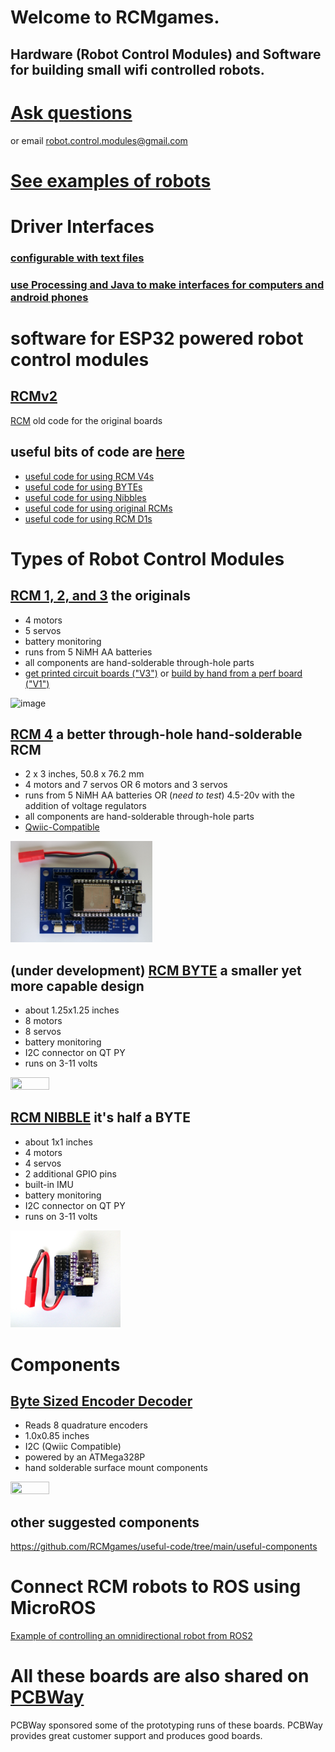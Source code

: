 # Welcome to RCMgames.
## Hardware (Robot Control Modules) and Software for building small wifi controlled robots. 

# [Ask questions](https://github.com/orgs/RCMgames/discussions/categories/q-a)
or email robot.control.modules@gmail.com

# [See examples of robots](https://github.com/orgs/RCMgames/discussions/categories/robots)

# Driver Interfaces

### [configurable with text files](https://github.com/RCMgames/RCMDS-new)

### [use Processing and Java to make interfaces for computers and android phones](https://github.com/RCMgames/RCMDS)

# software for ESP32 powered robot control modules
## [RCMv2](https://github.com/RCMgames/RCMv2)

[RCM](https://github.com/RCMgames/RCM) old code for the original boards

## useful bits of code are [here](https://github.com/RCMgames/useful-code)
* [useful code for using RCM V4s](https://github.com/RCMgames/RCM-Hardware-V4)
* [useful code for using BYTEs](https://github.com/RCMgames/useful-code/blob/main/boards/RCM-BYTE.h)
* [useful code for using Nibbles](https://github.com/RCMgames/useful-code/blob/main/boards/RCM-Nibble.h)
* [useful code for using original RCMs](https://github.com/RCMgames/useful-code/blob/main/boards/RCM-Original.h)
* [useful code for using RCM D1s](https://github.com/RCMgames/useful-code/blob/main/boards/RCM-D1.h)

# Types of Robot Control Modules

## [RCM 1, 2, and 3](https://github.com/RCMgames/RCM_hardware_documentation_and_user_guide) the originals
* 4 motors
* 5 servos
* battery monitoring
* runs from 5 NiMH AA batteries
* all components are hand-solderable through-hole parts
* [get printed circuit boards ("V3")](https://github.com/RCMgames/RCM_hardware_documentation_and_user_guide/tree/main/Robot%20Control%20Module/V3) or [build by hand from a perf board ("V1")](https://github.com/RCMgames/RCM_hardware_documentation_and_user_guide/tree/main/Robot%20Control%20Module/V1)

![image](https://github.com/RCMgames/.github/assets/59814881/db37937a-b7f5-4577-a41f-f9cf68d8a600)

## [RCM 4](https://github.com/RCMgames/RCM-Hardware-V4) a better through-hole hand-solderable RCM
* 2 x 3 inches, 50.8 x 76.2 mm
* 4 motors and 7 servos OR 6 motors and 3 servos
* runs from 5 NiMH AA batteries OR (_need to test_) 4.5-20v with the addition of voltage regulators
* all components are hand-solderable through-hole parts
* [Qwiic-Compatible](https://www.sparkfun.com/qwiic#faqs)

<img src="https://github.com/RCMgames/RCM-Hardware-V4/blob/02e49bd58bd07ffe95db38a5303c5c172d2a5ed9/photos/P1040795.JPG" height="35%" width="45%">

## (under development) [RCM BYTE](https://github.com/RCMgames/RCM-Hardware-BYTE) a smaller yet more capable design
* about 1.25x1.25 inches
* 8 motors
* 8 servos
* battery monitoring
* I2C connector on QT PY
* runs on 3-11 volts

<img src="https://github.com/RCMgames/RCM-Hardware-BYTE/blob/67634be8aeb1c3cb82b1d1cb7a75f85f452896bf/photos/P1040746.JPG" height="35%" width="35%">

## [RCM NIBBLE](https://github.com/RCMgames/RCM-Hardware-Nibble) it's half a BYTE
* about 1x1 inches
* 4 motors
* 4 servos
* 2 additional GPIO pins
* built-in IMU
* battery monitoring
* I2C connector on QT PY
* runs on 3-11 volts

<img src="https://github.com/RCMgames/RCM-Hardware-Nibble/blob/5cc9267ceca6876412c50ad4705f115df2f20e71/photos/P1040798.JPG" height="35%" width="35%">

# Components

## [Byte Sized Encoder Decoder](https://github.com/RCMgames/BSCD)
* Reads 8 quadrature encoders
* 1.0x0.85 inches
* I2C (Qwiic Compatible)
* powered by an ATMega328P
* hand solderable surface mount components

<img src="https://github.com/RCMgames/BSED/blob/1310fdb7eef3eef2137f9add774d0ee8011ccfcf/extras/hardware/photos/P1040733.JPG" height="35%" width="35%">

## other suggested components
https://github.com/RCMgames/useful-code/tree/main/useful-components

# Connect RCM robots to ROS using MicroROS
[Example of controlling an omnidirectional robot from ROS2](https://github.com/orgs/RCMgames/discussions/1)

# All these boards are also shared on [PCBWay](https://www.pcbway.com/project/member/?bmbno=3A3EE6C1-4199-43)
PCBWay sponsored some of the prototyping runs of these boards. PCBWay provides great customer support and produces good boards.
